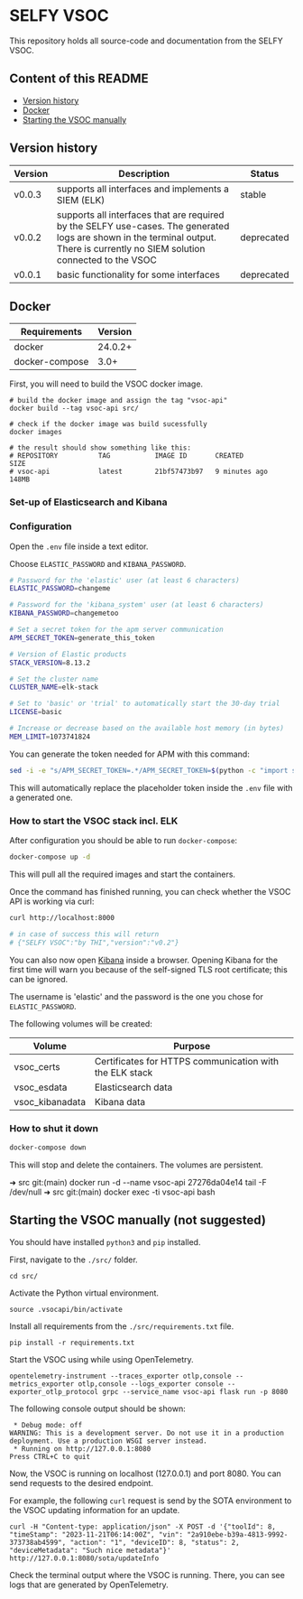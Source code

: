 # SELFY VSOC

This repository holds all source-code and documentation from the SELFY VSOC.

## Content of this README

- [Version history](#version-history)
- [Docker](#docker)
- [Starting the VSOC manually](#starting-the-vsoc-manually)


## Version history 

| Version | Description | Status |
| ------- | ----------- | ------ |
| v0.0.3 | supports all interfaces and implements a SIEM (ELK) | stable |
| v0.0.2 | supports all interfaces that are required by the SELFY use-cases. The generated logs are shown in the terminal output. There is currently no SIEM solution connected to the VSOC | deprecated |
| v0.0.1 | basic functionality for some interfaces | deprecated |


## Docker

| Requirements   | Version |
| -------------- | ------- |
| docker         | 24.0.2+ |
| docker-compose | 3.0+    |

First, you will need to build the VSOC docker image.
```
# build the docker image and assign the tag "vsoc-api"
docker build --tag vsoc-api src/

# check if the docker image was build sucessfully 
docker images 

# the result should show something like this:
# REPOSITORY          TAG           IMAGE ID       CREATED         SIZE
# vsoc-api            latest        21bf57473b97   9 minutes ago   148MB
```

### Set-up of Elasticsearch and Kibana
### Configuration
Open the `.env` file inside a text editor.

Choose `ELASTIC_PASSWORD` and `KIBANA_PASSWORD`.
```sh
# Password for the 'elastic' user (at least 6 characters)
ELASTIC_PASSWORD=changeme

# Password for the 'kibana_system' user (at least 6 characters)
KIBANA_PASSWORD=changemetoo

# Set a secret token for the apm server communication
APM_SECRET_TOKEN=generate_this_token

# Version of Elastic products
STACK_VERSION=8.13.2

# Set the cluster name
CLUSTER_NAME=elk-stack

# Set to 'basic' or 'trial' to automatically start the 30-day trial
LICENSE=basic

# Increase or decrease based on the available host memory (in bytes)
MEM_LIMIT=1073741824
```
You can generate the token needed for APM with this command:
```sh
sed -i -e "s/APM_SECRET_TOKEN=.*/APM_SECRET_TOKEN=$(python -c "import secrets; print(secrets.token_urlsafe(32))")/g" .env
```
This will automatically replace the placeholder token inside the `.env` file with a generated one.
### How to start the VSOC stack incl. ELK
After configuration you should be able to run `docker-compose`:
```sh
docker-compose up -d
```
This will pull all the required images and start the containers.

Once the command has finished running, you can check whether the VSOC API is working via curl:
```sh
curl http://localhost:8000

# in case of success this will return
# {"SELFY VSOC":"by THI","version":"v0.2"}
```
You can also now open [Kibana](https://localhost:5601) inside a browser. Opening Kibana for the first time will warn you because of the self-signed TLS root certificate; this can be ignored.

The username is 'elastic' and the password is the one you chose for `ELASTIC_PASSWORD`.

The following volumes will be created:

| Volume          | Purpose                                                 |
| --------------- | ------------------------------------------------------- |
| vsoc_certs      | Certificates for HTTPS communication with the ELK stack |
| vsoc_esdata     | Elasticsearch data                                      |
| vsoc_kibanadata | Kibana data                                             |

### How to shut it down
```sh
docker-compose down
```
This will stop and delete the containers. The volumes are persistent.

➜  src git:(main) docker run -d --name vsoc-api 27276da04e14 tail -F /dev/null 
➜  src git:(main) docker exec -ti vsoc-api bash


## Starting the VSOC manually (not suggested)

You should have installed `python3` and `pip` installed.

First, navigate to the `./src/` folder.
```
cd src/
```

Activate the Python virtual environment.
```
source .vsocapi/bin/activate
```

Install all requirements from the `./src/requirements.txt` file.
```
pip install -r requirements.txt
```

Start the VSOC using while using OpenTelemetry.
```
opentelemetry-instrument --traces_exporter otlp,console --metrics_exporter otlp,console --logs_exporter console --exporter_otlp_protocol grpc --service_name vsoc-api flask run -p 8080
```

The following console output should be shown:
```
 * Debug mode: off
WARNING: This is a development server. Do not use it in a production deployment. Use a production WSGI server instead.
 * Running on http://127.0.0.1:8080
Press CTRL+C to quit
```

Now, the VSOC is running on localhost (127.0.0.1) and port 8080. You can send requests to the desired endpoint.

For example, the following `curl` request is send by the SOTA environment to the VSOC updating information for an update.
```
curl -H "Content-type: application/json" -X POST -d '{"toolId": 8, "timeStamp": "2023-11-21T06:14:00Z", "vin": "2a910ebe-b39a-4813-9992-373738ab4599", "action": "1", "deviceID": 8, "status": 2, "deviceMetadata": "Such nice metadata"}' http://127.0.0.1:8080/sota/updateInfo
```

Check the terminal output where the VSOC is running. There, you can see logs that are generated by OpenTelemetry.

